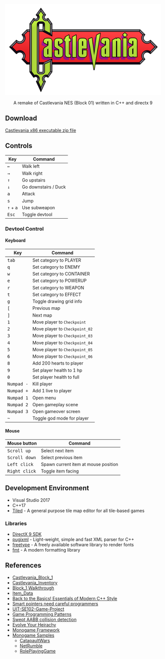 <p align="center">
   <img src ="images/Logo.png" />
</p>

<p align="center">
A remake of Castlevania NES (Block 01) written in C++ and directx 9
</p>

## Download

[Castlevania x86 executable zip file](https://github.com/NearHuscarl/Castlevania/releases)

## Controls

| Key                         | Command              |
|-----------------------------|----------------------|
| <kbd>←</kbd>                | Walk left            |
| <kbd>→</kbd>                | Walk right           |
| <kbd>↑</kbd>                | Go upstairs          |
| <kbd>↓</kbd>                | Go downstairs / Duck |
| <kbd>a</kbd>                | Attack               |
| <kbd>s</kbd>                | Jump                 |
| <kbd>↑</kbd> + <kbd>a</kbd> | Use subweapon        |
| <kbd>Esc</kbd>              | Toggle devtool       |

### Devtool Control

#### Keyboard

| Key                 | Command                        |
|---------------------|--------------------------------|
| <kbd>tab</kbd>      | Set category to PLAYER         |
| <kbd>q</kbd>        | Set category to ENEMY          |
| <kbd>w</kbd>        | Set category to CONTAINER      |
| <kbd>e</kbd>        | Set category to POWERUP        |
| <kbd>r</kbd>        | Set category to WEAPON         |
| <kbd>t</kbd>        | Set category to EFFECT         |
| <kbd>g</kbd>        | Toggle drawing grid info       |
| <kbd>[</kbd>        | Previous map                   |
| <kbd>]</kbd>        | Next map                       |
| <kbd>1</kbd>        | Move player to `Checkpoint`    |
| <kbd>2</kbd>        | Move player to `Checkpoint_02` |
| <kbd>3</kbd>        | Move player to `Checkpoint_03` |
| <kbd>4</kbd>        | Move player to `Checkpoint_04` |
| <kbd>5</kbd>        | Move player to `Checkpoint_05` |
| <kbd>6</kbd>        | Move player to `Checkpoint_06` |
| <kbd>8</kbd>        | Add 200 hearts to player       |
| <kbd>9</kbd>        | Set player health to 1 hp      |
| <kbd>0</kbd>        | Set player health to full      |
| <kbd>Numpad -</kbd> | Kill player                    |
| <kbd>Numpad +</kbd> | Add 1 live to player           |
| <kbd>Numpad 1</kbd> | Open menu                      |
| <kbd>Numpad 2</kbd> | Open gameplay scene            |
| <kbd>Numpad 3</kbd> | Open gameover screen           |
| <kbd>~</kbd>        | Toggle god mode for player     |

#### Mouse

| Mouse button           | Command                              |
|------------------------|--------------------------------------|
| <kbd>Scroll up</kbd>   | Select next item                     |
| <kbd>Scroll down</kbd> | Select previous item                 |
| <kbd>Left click</kbd>  | Spawn current item at mouse position |
| <kbd>Right click</kbd> | Toggle item facing                   |

## Development Environment

-  Visual Studio 2017
-  C++17
-  [Tiled] - A general purpose tile map editor for all tile-based games

### Libraries

-  [DirectX 9 SDK]
-  [pugixml] - Light-weight, simple and fast XML parser for C++
-  [freetype] - A freely available software library to render fonts
-  [fmt] - A modern formatting library

[sample project]: https://github.com/dungdna2000/gamedev-intro-tutorials/

## References
-  [Castlevania_Block_1]
-  [Castlevania_Inventory]
-  [Block_1 Walkthrough]
-  [Item_Data]
-  [Back to the Basics! Essentials of Modern C++ Style]
-  [Smart pointers need careful programmers]
-  [UIT-SE102-Game-Project ]
-  [Game Programming Patterns]
-  [Swept AABB collision detection]
-  [Evolve Your Heirachy]
-  [Monogame Framework]
-  [Monogame Samples]
   -  [CatapaultWars]
   -  [NetRumble]
   -  [RolePlayingGame]

[native event]: https://msdn.microsoft.com/en-us/library/ee2k0a7d.aspx
[Tiled]: https://www.mapeditor.org/

[Castlevania_Block_1]: http://castlevania.wikia.com/wiki/Castlevania_Block_1
[Castlevania_Inventory]: http://castlevania.wikia.com/wiki/Castlevania_Inventory
[Block_1 Walkthrough]: http://castlevania.wikia.com/wiki/Walkthrough:Castlevania/Block_1
[Item_Data]: http://castlevania.wikia.com/wiki/Vampire_Killer_(whip)/Item_Data

[back to the basics! essentials of modern c++ style]: https://github.com/CppCon/CppCon2014/blob/master/Presentations/Back%20to%20the%20Basics!%20Essentials%20of%20Modern%20C%2B%2B%20Style/Back%20to%20the%20Basics!%20Essentials%20of%20Modern%20C%2B%2B%20Style%20-%20Herb%20Sutter%20-%20CppCon%202014.pdf
[smart pointers need careful programmers]: https://yatb.giacomodrago.com/en/post/11/cpp11-smart-pointers-need-careful-programmers.html
[uit-se102-game-project ]: https://github.com/danhph/UIT-SE102-Game-Project
[game programming patterns]: http://gameprogrammingpatterns.com/contents.html
[Swept AABB collision detection]: https://luuthevinh.me/2016/11/xet-va-xu-ly-va-cham-bang-swept-aabb
[evolve your heirachy]: http://cowboyprogramming.com/2007/01/05/evolve-your-heirachy/
[monogame framework]: https://github.com/MonoGame/MonoGame
[monogame samples]: https://github.com/CartBlanche/MonoGame-Samples
[catapaultwars]: https://github.com/CartBlanche/MonoGame-Samples/tree/master/CatapaultWars
[netrumble]: https://github.com/CartBlanche/MonoGame-Samples/tree/master/NetRumble
[roleplayinggame]: https://github.com/CartBlanche/MonoGame-Samples/tree/master/RolePlayingGame
[directx 9 sdk]: https://www.microsoft.com/en-us/download/details.aspx?id=6812
[pugixml]: https://github.com/zeux/pugixml/
[freetype]: https://github.com/ubawurinna/freetype-windows-binaries
[fmt]: https://github.com/fmtlib/fmt
[create smart pointer from raw pointer]: https://stackoverflow.com/questions/4665266/creating-shared-ptr-from-raw-pointer
[seperate animation and physical bounding box]: http://community.monogame.net/t/examples-of-good-adaptive-code-for-animated-sprites/9569
